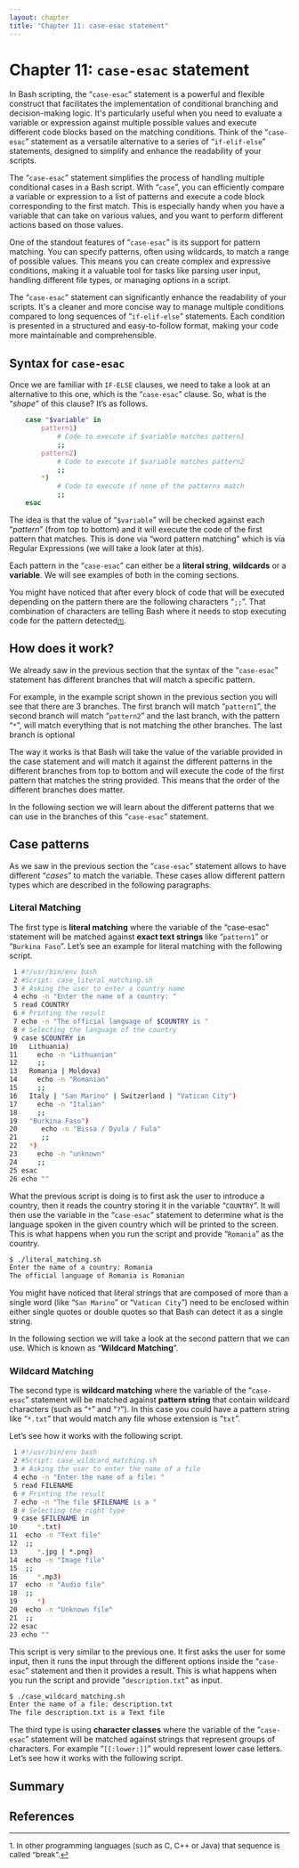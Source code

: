 ```yaml
---
layout: chapter
title: "Chapter 11: case-esac statement"
---
```


# Chapter 11: `case-esac` statement

In Bash scripting, the “`case-esac`” statement is a powerful and flexible construct that facilitates the implementation of conditional branching and decision-making logic. It's particularly useful when you need to evaluate a variable or expression against multiple possible values and execute different code blocks based on the matching conditions. Think of the “`case-esac`” statement as a versatile alternative to a series of “`if-elif-else`” statements, designed to simplify and enhance the readability of your scripts.

The “`case-esac`” statement simplifies the process of handling multiple conditional cases in a Bash script. With “`case`”, you can efficiently compare a variable or expression to a list of patterns and execute a code block corresponding to the first match. This is especially handy when you have a variable that can take on various values, and you want to perform different actions based on those values.

One of the standout features of “`case-esac`” is its support for pattern matching. You can specify patterns, often using wildcards, to match a range of possible values. This means you can create complex and expressive conditions, making it a valuable tool for tasks like parsing user input, handling different file types, or managing options in a script.

The “`case-esac`” statement can significantly enhance the readability of your scripts. It's a cleaner and more concise way to manage multiple conditions compared to long sequences of “`if-elif-else`” statements. Each condition is presented in a structured and easy-to-follow format, making your code more maintainable and comprehensible.


## Syntax for `case-esac`

Once we are familiar with `IF-ELSE` clauses, we need to take a look at an alternative to this one, which is the “`case-esac`” clause. So, what is the “*shape*” of this clause? It’s as follows.

```bash
    case "$variable" in
        pattern1)
            # Code to execute if $variable matches pattern1
            ;;
        pattern2)
            # Code to execute if $variable matches pattern2
            ;;
        *)
            # Code to execute if none of the patterns match
            ;;
    esac
```

The idea is that the value of “`$variable`” will be checked against each “*pattern*” (from top to bottom) and it will execute the code of the first pattern that matches. This is done via “word pattern matching” which is via Regular Expressions (we will take a look later at this).

Each pattern in the “`case-esac`” can either be a **literal string**, **wildcards** or a **variable**. We will see examples of both in the coming sections.

You might have noticed that after every block of code that will be executed depending on the pattern there are the following characters “`;;`”. That combination of characters are telling Bash where it needs to stop executing code for the pattern detected<a id="footnote-1-ref" href="#footnote-1" style="font-size:x-small">[1]</a>.


## How does it work?

We already saw in the previous section that the syntax of the “`case-esac`” statement has different branches that will match a specific pattern.

For example, in the example script shown in the previous section you will see that there are 3 branches. The first branch will match “`pattern1`”, the second branch will match “`pattern2`” and the last branch, with the pattern “`*`”, will match everything that is not matching the other branches. The last branch is optional

The way it works is that Bash will take the value of the variable provided in the case statement and will match it against the different patterns in the different branches from top to bottom and will execute the code of the first pattern that matches the string provided. This means that the order of the different branches does matter.

In the following section we will learn about the different patterns that we can use in the branches of this “`case-esac`” statement.


## Case patterns

As we saw in the previous section the “`case-esac`” statement allows to have different “*cases*” to match the variable. These cases allow different pattern types which are described in the following paragraphs.

### Literal Matching

The first type is **literal matching** where the variable of the “case-esac” statement will be matched against **exact text strings** like “`pattern1`” or “`Burkina Faso`”. Let’s see an example for literal matching with the following script.

```bash
 1 #!/usr/bin/env bash
 2 #Script: case_literal_matching.sh
 3 # Asking the user to enter a country name
 4 echo -n "Enter the name of a country: "
 5 read COUNTRY
 6 # Printing the result
 7 echo -n "The official language of $COUNTRY is "
 8 # Selecting the language of the country
 9 case $COUNTRY in
10   Lithuania)
11     echo -n "Lithuanian"
12     ;;
13   Romania | Moldova)
14     echo -n "Romanian"
15     ;;
16   Italy | "San Marino" | Switzerland | "Vatican City")
17     echo -n "Italian"
18     ;;
19   "Burkina Faso")
20 		echo -n "Bissa / Dyula / Fula"
21 		;;
22   *)
23     echo -n "unknown"
24     ;;
25 esac
26 echo ""
```

What the previous script is doing is to first ask the user to introduce a country, then it reads the country storing it in the variable “`COUNTRY`”. It will then use the variable in the “`case-esac`” statement to determine what is the language spoken in the given country which will be printed to the screen. This is what happens when you run the script and provide “`Romania`” as the country.

```txt
$ ./literal_matching.sh
Enter the name of a country: Romania
The official language of Romania is Romanian
```

You might have noticed that literal strings that are composed of more than a single word (like “`San Marino`” or “`Vatican City`”) need to be enclosed within either single quotes or double quotes so that Bash can detect it as a single string.

In the following section we will take a look at the second pattern that we can use. Which is known as “**Wildcard Matching**”.

### Wildcard Matching

The second type is **wildcard matching** where the variable of the “`case-esac`” statement will be matched against **pattern string** that contain wildcard characters (such as “`*`” and “`?`”). In this case you could have a pattern string like “`*.txt`” that would match any file whose extension is “`txt`”. 

Let’s see how it works with the following script.

```bash
 1 #!/usr/bin/env bash
 2 #Script: case_wildcard_matching.sh
 3 # Asking the user to enter the name of a file
 4 echo -n "Enter the name of a file: "
 5 read FILENAME
 6 # Printing the result
 7 echo -n "The file $FILENAME is a "
 8 # Selecting the right type
 9 case $FILENAME in
10     *.txt)
11 	echo -n "Text file"
12 	;;
13     *.jpg | *.png)
14 	echo -n "Image file"
15 	;;
16     *.mp3)
17 	echo -n "Audio file"
18 	;;
19     *)
20 	echo -n "Unknown file"
21 	;;
22 esac
23 echo ""
```

This script is very similar to the previous one. It first asks the user for some input, then it runs the input through the different options inside the “`case-esac`” statement and then it provides a result. This is what happens when you run the script and provide “`description.txt`” as input.

```txt
$ ./case_wildcard_matching.sh
Enter the name of a file: description.txt
The file description.txt is a Text file
```

The third type is using **character classes** where the variable of the “`case-esac`” statement will be matched against strings that represent groups of characters. For example “`[[:lower:]]`” would represent lower case letters. Let’s see how it works with the following script.



## Summary


## References



<hr style="width:100%;text-align:center;margin-left:0;margin-bottom:10px;">
<p id="footnote-1" style="font-size:10pt">
1. In other programming languages (such as C, C++ or Java) that sequence is called “break”.<a href="#footnote-1-ref">&#8617;</a>
</p>


